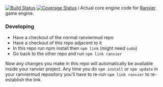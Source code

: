 [![Build Status](https://travis-ci.com/RanvierMUD/core.svg?branch=master)](https://travis-ci.com/RanvierMUD/core)
[![Coverage Status](https://coveralls.io/repos/github/RanvierMUD/core/badge.svg?branch=master)](https://coveralls.io/github/RanvierMUD/core?branch=master)
i
Actual core engine code for [Ranvier](https://ranviermud.com) game engine.

### Developing

* Have a checkout of the normal ranviermud repo
* Have a checkout of this repo adjacent to it
* In this repo run npm install then `npm link` (might need `sudo`)
* Go back to the other repo and run `npm link ranvier`

Now any changes you make in this repo will automatically be available inside your ranvier project. Any time you do `npm
install` or `npm update` in your ranviermud repository you'll have to re-run `npm link ranvier` to re-establish the link.
